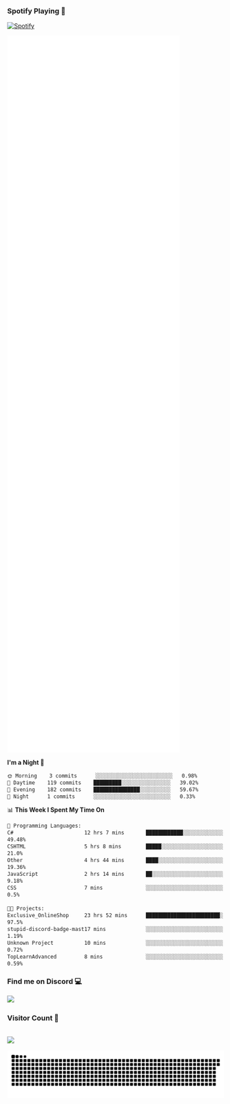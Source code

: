 ### Spotify Playing 🎵
[![Spotify](https://spotify-livestats-callme-milad.vercel.app/api/spotify)](https://open.spotify.com/user/314mrt6dxn5cqoxklh3thbwlr6by)

<img align="center" src="/github-metrics.svg" alt="Metrics" width="400">

<!--START_SECTION:waka-->
**I'm a Night 🦉** 

```text
🌞 Morning    3 commits      ░░░░░░░░░░░░░░░░░░░░░░░░░   0.98% 
🌆 Daytime    119 commits    █████████░░░░░░░░░░░░░░░░   39.02% 
🌃 Evening    182 commits    ███████████████░░░░░░░░░░   59.67% 
🌙 Night      1 commits      ░░░░░░░░░░░░░░░░░░░░░░░░░   0.33%

```


📊 **This Week I Spent My Time On** 

```text
💬 Programming Languages: 
C#                       12 hrs 7 mins       ████████████░░░░░░░░░░░░░   49.48% 
CSHTML                   5 hrs 8 mins        █████░░░░░░░░░░░░░░░░░░░░   21.0% 
Other                    4 hrs 44 mins       ████░░░░░░░░░░░░░░░░░░░░░   19.36% 
JavaScript               2 hrs 14 mins       ██░░░░░░░░░░░░░░░░░░░░░░░   9.18% 
CSS                      7 mins              ░░░░░░░░░░░░░░░░░░░░░░░░░   0.5%

🐱‍💻 Projects: 
Exclusive_OnlineShop     23 hrs 52 mins      ████████████████████████░   97.5% 
stupid-discord-badge-mast17 mins             ░░░░░░░░░░░░░░░░░░░░░░░░░   1.19% 
Unknown Project          10 mins             ░░░░░░░░░░░░░░░░░░░░░░░░░   0.72% 
TopLearnAdvanced         8 mins              ░░░░░░░░░░░░░░░░░░░░░░░░░   0.59%

```


<!--END_SECTION:waka-->

### Find me on Discord 💻
<a href="https://discord.gg/pQVcABAxAy" rel="nofollow"> 
  <img src="https://discord.c99.nl/widget/theme-2/977957889358573609.png" data-canonical-src="https://discord.c99.nl/widget/theme-2/977957889358573609.png" style="max-width: 100%;"></a>

### Visitor Count 🔢
<p align="left"> 
  <br>
  <img src="https://profile-counter.glitch.me/callme-devil/count.svg" />
</p>

<img src="https://github.com/callme-devil/callme-devil/blob/output/github-contribution-grid-snake.svg" alt="snake" style="max-width: 100%;">
